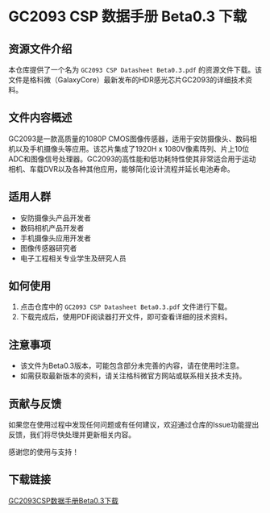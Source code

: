 # GC2093 CSP 数据手册 Beta0.3 下载

## 资源文件介绍

本仓库提供了一个名为 `GC2093 CSP Datasheet Beta0.3.pdf` 的资源文件下载。该文件是格科微（GalaxyCore）最新发布的HDR感光芯片GC2093的详细技术资料。

## 文件内容概述

GC2093是一款高质量的1080P CMOS图像传感器，适用于安防摄像头、数码相机以及手机摄像头等应用。该芯片集成了1920H x 1080V像素阵列、片上10位ADC和图像信号处理器。GC2093的高性能和低功耗特性使其非常适合用于运动相机、车载DVR以及各种其他应用，能够简化设计流程并延长电池寿命。

## 适用人群

- 安防摄像头产品开发者
- 数码相机产品开发者
- 手机摄像头应用开发者
- 图像传感器研究者
- 电子工程相关专业学生及研究人员

## 如何使用

1. 点击仓库中的 `GC2093 CSP Datasheet Beta0.3.pdf` 文件进行下载。
2. 下载完成后，使用PDF阅读器打开文件，即可查看详细的技术资料。

## 注意事项

- 该文件为Beta0.3版本，可能包含部分未完善的内容，请在使用时注意。
- 如需获取最新版本的资料，请关注格科微官方网站或联系相关技术支持。

## 贡献与反馈

如果您在使用过程中发现任何问题或有任何建议，欢迎通过仓库的Issue功能提出反馈，我们将尽快处理并更新相关内容。

感谢您的使用与支持！

## 下载链接

[GC2093CSP数据手册Beta0.3下载](https://pan.quark.cn/s/422f5c51e6fa)